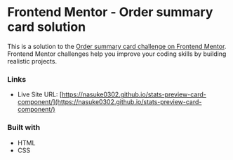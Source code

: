 # Frontend Mentor - Order summary card solution

This is a solution to the [Order summary card challenge on Frontend Mentor](https://www.frontendmentor.io/challenges/order-summary-component-QlPmajDUj). Frontend Mentor challenges help you improve your coding skills by building realistic projects. 

### Links

- Live Site URL: [https://nasuke0302.github.io/stats-preview-card-component/](https://nasuke0302.github.io/stats-preview-card-component/)

### Built with

- HTML
- CSS